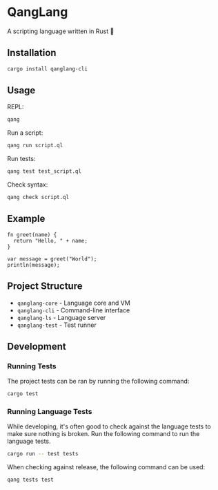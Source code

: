 # QangLang

A scripting language written in Rust 🦀

## Installation

```bash
cargo install qanglang-cli
```

## Usage

REPL:

```bash
qang
```

Run a script:

```bash
qang run script.ql
```

Run tests:

```bash
qang test test_script.ql
```

Check syntax:

```bash
qang check script.ql
```

## Example

```ql
fn greet(name) {
  return "Hello, " + name;
}

var message = greet("World");
println(message);
```

## Project Structure

- `qanglang-core` - Language core and VM
- `qanglang-cli` - Command-line interface
- `qanglang-ls` - Language server
- `qanglang-test` - Test runner

## Development

### Running Tests

The project tests can be ran by running the following command:

```sh
cargo test
```

### Running Language Tests

While developing, it's often good to check against the language tests to make sure nothing is broken. Run the following command to run the language tests.

```sh
cargo run -- test tests
```

When checking against release, the following command can be used:

```sh
qang tests test
```
